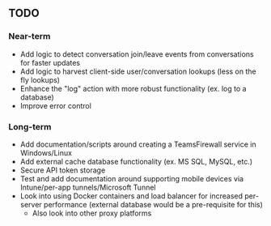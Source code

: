 ## TODO

### Near-term
 - Add logic to detect conversation join/leave events from conversations for faster updates
 - Add logic to harvest client-side user/conversation lookups (less on the fly lookups)
 - Enhance the "log" action with more robust functionality (ex. log to a database)
 - Improve error control

### Long-term
 - Add documentation/scripts around creating a TeamsFirewall service in Windows/Linux
 - Add external cache database functionality (ex. MS SQL, MySQL, etc.)
 - Secure API token storage
 - Test and add documentation around supporting mobile devices via Intune/per-app tunnels/Microsoft Tunnel
 - Look into using Docker containers and load balancer for increased per-server performance (external database would be a pre-requisite for this)
	 - Also look into other proxy platforms
